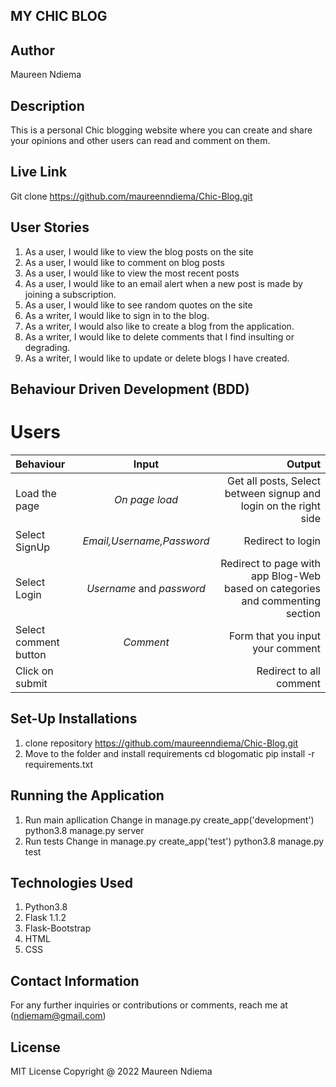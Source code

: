 ## MY CHIC BLOG

## Author
   
   Maureen Ndiema

## Description

   This is  a personal Chic blogging website where you can create and share your opinions and other users can read and comment on them. 

## Live Link
   
   Git clone https://github.com/maureenndiema/Chic-Blog.git

## User Stories
1. As a user, I would like to view the blog posts on the site
2. As a user, I would like to comment on blog posts
3. As a user, I would like to view the most recent posts
4. As a user, I would like to an email alert when a new post is made by joining a subscription.
5. As a user, I would like to see random quotes on the site
6. As a writer, I would like to sign in to the blog.
7. As a writer, I would also like to create a blog from the application.
8. As a writer, I would like to delete comments that I find insulting or degrading.
9. As a writer, I would like to update or delete blogs I have created.

## Behaviour Driven Development (BDD)
#  Users
   
   Behaviour | Input | Output |
| :---------------- | :---------------: | ------------------: |
| Load the page | *On page load* | Get all posts, Select between signup and login on the right side|
| Select SignUp| *Email,Username,Password* | Redirect to login|
| Select Login | *Username* and *password* | Redirect to page with app Blog-Web based on categories and commenting section|
| Select comment button | *Comment* | Form that you input your comment|
| Click on submit |  | Redirect to all comment

## Set-Up Installations
   
 1. clone repository https://github.com/maureenndiema/Chic-Blog.git
 2. Move to the folder and install requirements cd blogomatic pip     install -r requirements.txt

## Running the Application

1. Run main apllication
   Change in manage.py create_app('development')
   python3.8 manage.py server
2. Run tests
   Change in manage.py create_app('test')
   python3.8 manage.py test

## Technologies Used
   
 1. Python3.8
 2. Flask 1.1.2
 3. Flask-Bootstrap
 4. HTML
 5. CSS

## Contact Information
 For any further inquiries or contributions or comments, reach me at
 (ndiemam@gmail.com)

 ## License
  MIT License 
  Copyright @ 2022 Maureen Ndiema
